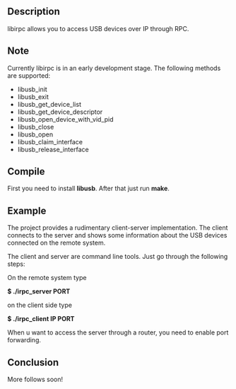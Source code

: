 Description
-----------

libirpc allows you to access USB devices over IP through RPC.

Note
----

Currently libirpc is in an early development stage. The following
methods are supported:

- libusb_init
- libusb_exit
- libusb_get_device_list
- libusb_get_device_descriptor
- libusb_open_device_with_vid_pid
- libusb_close
- libusb_open
- libusb_claim_interface
- libusb_release_interface

Compile
-------

First you need to install <b>libusb</b>. After that just run <b>make</b>.

Example
-------

The project provides a rudimentary client-server implementation.  The
client connects to the server and shows some information about the USB
devices connected on the remote system.

The client and server are command line tools. Just go through the
following steps:

On the remote system type

<b>$ ./irpc_server PORT</b>

on the client side type

<b>$ ./irpc_client IP PORT</b>

When u want to access the server through a router, you need to enable
port forwarding.

Conclusion
----------

More follows soon!








